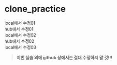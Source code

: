 # clone_practice
local에서 수정01    
hub에서 수정01     
local에서 수정02      
hub에서 수정02     
local에서 수정03    

> **이번 실습 외에 github 상에서는 절대 수정하지 말 것!!!**
